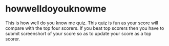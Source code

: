 # howwelldoyouknowme
This is  how well do you know me quiz. This quiz is fun as your score will compare with the top four scorers. If you beat top scorers then you have to submit screenshort of your score so as to update your score as a top scorer.
